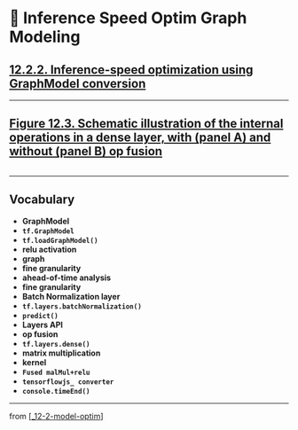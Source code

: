 # 💊 Inference Speed Optim Graph Modeling

## [**12.2.2.** **Inference-speed optimization** using **GraphModel conversion**](https://livebook.manning.com/book/deep-learning-with-javascript/chapter-12/114)

---

## [**Figure 12.3.** Schematic illustration of the internal operations in a dense layer, with (panel A) and without (panel B) op fusion](https://livebook.manning.com/book/deep-learning-with-javascript/chapter-12/ch12fig03)

<img src="">

---

## **Vocabulary**

- **GraphModel**
- **`tf.GraphModel`**
- **`tf.loadGraphModel()`**
- **relu activation**
- **graph**
- **fine granularity**
- **ahead-of-time analysis**
- **fine granularity**
- **Batch Normalization layer**
- **`tf.layers.batchNormalization()`**
- **`predict()`**
- **Layers API**
- **op fusion**
- **`tf.layers.dense()`**
- **matrix multiplication**
- **kernel**
- **`Fused malMul+relu`**
- **`tensorflowjs_ converter`**
- **`console.timeEnd()`**

---

from [[_12-2-model-optim]]

[//begin]: # "Autogenerated link references for markdown compatibility"
[_12-2-model-optim]: _12-2-model-optim.md "💊 Model Optim"
[//end]: # "Autogenerated link references"

